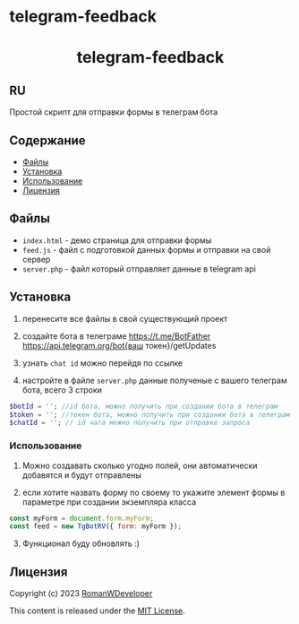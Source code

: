 # telegram-feedback

<h1 align="center">telegram-feedback</h1>

<h2 align="left">RU</h2>
Простой скрипт для отправки формы в телеграм бота

## Содержание

-   [Файлы](#файлы)
-   [Установка](#установка)
-   [Использование](#использование)
-   [Лицензия](#лицензия)

## Файлы

-   `index.html` - демо страница для отправки формы
-   `feed.js` - файл с подготовкой данных формы и отправки на свой сервер
-   `server.php` - файл который отправляет данные в telegram api

## Установка

1.  перенесите все файлы в свой существующий проект

2.  создайте бота в телеграме https://t.me/BotFather https://api.telegram.org/bot{ваш токен}/getUpdates

3.  узнать `chat id` можно перейдя по ссылке

4.  настройте в файле `server.php` данные полученые с вашего телеграм бота, всего 3 строки

```php
$botId = ''; //id бота, можно получить при создании бота в телеграм
$token = ''; //токен бота, можно получить при создании бота в телеграм
$chatId = ''; // id чата можно получить при отправке запроса
```

### Использование

1. Можно создавать сколько угодно полей, они автоматически добавятся и будут отправлены

2. если хотите назвать форму по своему то укажите элемент формы в параметре при создании экземпляра класса

```js
const myForm = document.form.myForm;
const feed = new TgBotRV({ form: myForm });
```

3. Функционал буду обновлять :)

## Лицензия

Copyright (c) 2023 [RomanWDeveloper](https://github.com/RomanWDeveloper/)

This content is released under the [MIT License](https://opensource.org/licenses/MIT).
